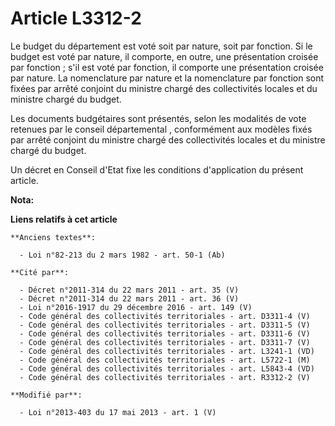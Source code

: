 # Article L3312-2

Le budget du département est voté soit par nature, soit par fonction. Si le budget est voté par nature, il comporte, en
outre, une présentation croisée par fonction ; s'il est voté par fonction, il comporte une présentation croisée par nature.
La nomenclature par nature et la nomenclature par fonction sont fixées par arrêté conjoint du ministre chargé des
collectivités locales et du ministre chargé du budget. 

Les documents budgétaires sont présentés, selon les modalités de vote retenues par le conseil départemental , conformément
aux modèles fixés par arrêté conjoint du ministre chargé des collectivités locales et du ministre chargé du budget. 

Un décret en Conseil d'Etat fixe les conditions d'application du présent article.

**Nota:**



**Liens relatifs à cet article**

	**Anciens textes**:

	  - Loi n°82-213 du 2 mars 1982 - art. 50-1 (Ab)

	**Cité par**:

	  - Décret n°2011-314 du 22 mars 2011 - art. 35 (V)
	  - Décret n°2011-314 du 22 mars 2011 - art. 36 (V)
	  - Loi n°2016-1917 du 29 décembre 2016 - art. 149 (V)
	  - Code général des collectivités territoriales - art. D3311-4 (V)
	  - Code général des collectivités territoriales - art. D3311-5 (V)
	  - Code général des collectivités territoriales - art. D3311-6 (V)
	  - Code général des collectivités territoriales - art. D3311-7 (V)
	  - Code général des collectivités territoriales - art. L3241-1 (VD)
	  - Code général des collectivités territoriales - art. L5722-1 (M)
	  - Code général des collectivités territoriales - art. L5843-4 (VD)
	  - Code général des collectivités territoriales - art. R3312-2 (V)

	**Modifié par**:

	  - Loi n°2013-403 du 17 mai 2013 - art. 1 (V)

